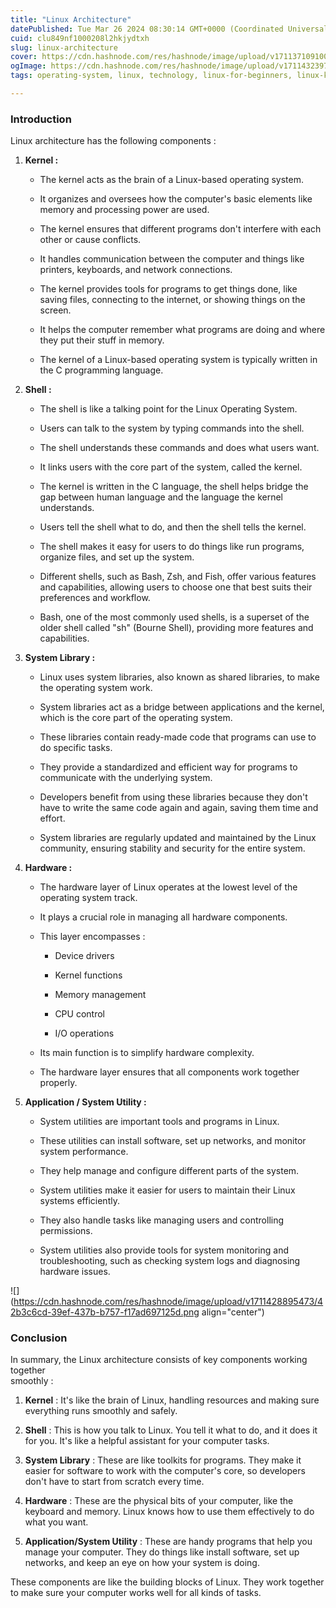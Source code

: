 ```yaml
---
title: "Linux Architecture"
datePublished: Tue Mar 26 2024 08:30:14 GMT+0000 (Coordinated Universal Time)
cuid: clu849nf1000208l2hkjydtxh
slug: linux-architecture
cover: https://cdn.hashnode.com/res/hashnode/image/upload/v1711371091009/7ddf2c7d-7447-4531-a9a1-317952e34f44.png
ogImage: https://cdn.hashnode.com/res/hashnode/image/upload/v1711432397614/a865ff0a-57fa-42c0-9171-442361a747da.png
tags: operating-system, linux, technology, linux-for-beginners, linux-kernel, linux-basics

---
```


### Introduction

Linux architecture has the following components :

1. **Kernel :**
    
    * The kernel acts as the brain of a Linux-based operating system.
        
    * It organizes and oversees how the computer's basic elements like memory and processing power are used.
        
    * The kernel ensures that different programs don't interfere with each other or cause conflicts.
        
    * It handles communication between the computer and things like printers, keyboards, and network connections.
        
    * The kernel provides tools for programs to get things done, like saving files, connecting to the internet, or showing things on the screen.
        
    * It helps the computer remember what programs are doing and where they put their stuff in memory.
        
    * The kernel of a Linux-based operating system is typically written in the C programming language.
        
2. **Shell :**
    
    * The shell is like a talking point for the Linux Operating System.
        
    * Users can talk to the system by typing commands into the shell.
        
    * The shell understands these commands and does what users want.
        
    * It links users with the core part of the system, called the kernel.
        
    * The kernel is written in the C language, the shell helps bridge the gap between human language and the language the kernel understands.
        
    * Users tell the shell what to do, and then the shell tells the kernel.
        
    * The shell makes it easy for users to do things like run programs, organize files, and set up the system.
        
    * Different shells, such as Bash, Zsh, and Fish, offer various features and capabilities, allowing users to choose one that best suits their preferences and workflow.
        
    * Bash, one of the most commonly used shells, is a superset of the older shell called "sh" (Bourne Shell), providing more features and capabilities.
        
3. **System Library :**
    
    * Linux uses system libraries, also known as shared libraries, to make the operating system work.
        
    * System libraries act as a bridge between applications and the kernel, which is the core part of the operating system.
        
    * These libraries contain ready-made code that programs can use to do specific tasks.
        
    * They provide a standardized and efficient way for programs to communicate with the underlying system.
        
    * Developers benefit from using these libraries because they don't have to write the same code again and again, saving them time and effort.
        
    * System libraries are regularly updated and maintained by the Linux community, ensuring stability and security for the entire system.
        
4. **Hardware :**
    
    * The hardware layer of Linux operates at the lowest level of the operating system track.
        
    * It plays a crucial role in managing all hardware components.
        
    * This layer encompasses :
        
        * Device drivers
            
        * Kernel functions
            
        * Memory management
            
        * CPU control
            
        * I/O operations
            
    * Its main function is to simplify hardware complexity.
        
    * The hardware layer ensures that all components work together properly.
        
5. **Application / System Utility :**
    
    * System utilities are important tools and programs in Linux.
        
    * These utilities can install software, set up networks, and monitor system performance.
        
    * They help manage and configure different parts of the system.
        
    * System utilities make it easier for users to maintain their Linux systems efficiently.
        
    * They also handle tasks like managing users and controlling permissions.
        
    * System utilities also provide tools for system monitoring and troubleshooting, such as checking system logs and diagnosing hardware issues.
        

![](https://cdn.hashnode.com/res/hashnode/image/upload/v1711428895473/42b3c6cd-39ef-437b-b757-f17ad697125d.png align="center")

### Conclusion

In summary, the Linux architecture consists of key components working together  
smoothly :

1. **Kernel** : It's like the brain of Linux, handling resources and making sure everything runs smoothly and safely.
    
2. **Shell** : This is how you talk to Linux. You tell it what to do, and it does it for you. It's like a helpful assistant for your computer tasks.
    
3. **System Library** : These are like toolkits for programs. They make it easier for software to work with the computer's core, so developers don't have to start from scratch every time.
    
4. **Hardware** : These are the physical bits of your computer, like the keyboard and memory. Linux knows how to use them effectively to do what you want.
    
5. **Application/System Utility** : These are handy programs that help you manage your computer. They do things like install software, set up networks, and keep an eye on how your system is doing.
    

These components are like the building blocks of Linux. They work together to make sure your computer works well for all kinds of tasks.